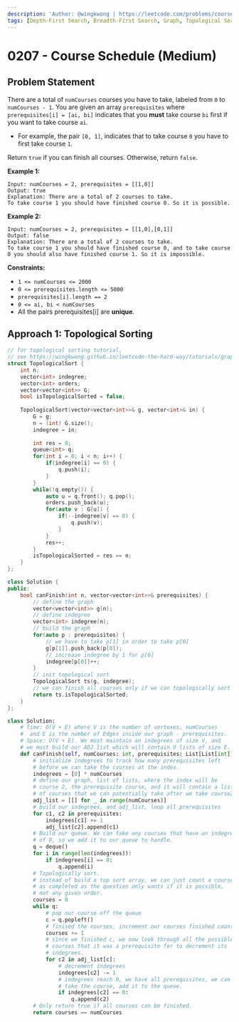 ```yaml
---
description: 'Author: @wingkwong | https://leetcode.com/problems/course-schedule/'
tags: [Depth-First Search, Breadth-First Search, Graph, Topological Sort]
---
```


# 0207 - Course Schedule (Medium) 

## Problem Statement

There are a total of `numCourses` courses you have to take, labeled from `0` to `numCourses - 1`. You are given an array `prerequisites` where `prerequisites[i] = [ai, bi]` indicates that you **must** take course `bi` first if you want to take course `ai`.

- For example, the pair `[0, 1]`, indicates that to take course `0` you have to first take course `1`.

Return `true` if you can finish all courses. Otherwise, return `false`.

**Example 1:**

```
Input: numCourses = 2, prerequisites = [[1,0]]
Output: true
Explanation: There are a total of 2 courses to take. 
To take course 1 you should have finished course 0. So it is possible.
```

**Example 2:**

```
Input: numCourses = 2, prerequisites = [[1,0],[0,1]]
Output: false
Explanation: There are a total of 2 courses to take. 
To take course 1 you should have finished course 0, and to take course 0 you should also have finished course 1. So it is impossible.
```

**Constraints:**

- `1 <= numCourses <= 2000`
- `0 <= prerequisites.length <= 5000`
- `prerequisites[i].length == 2`
- `0 <= ai, bi < numCourses`
- All the pairs prerequisites[i] are **unique**.

## Approach 1: Topological Sorting

<Tabs>
<TabItem value="cpp" label="C++">
<SolutionAuthor name="@wingkwong"/>

```cpp
// for topological sorting tutorial,
// see https://wingkwong.github.io/leetcode-the-hard-way/tutorials/graph-theory/topological-sorting
struct TopologicalSort {
    int n;
    vector<int> indegree;
    vector<int> orders;
    vector<vector<int>> G;
    bool isTopologicalSorted = false;
    
    TopologicalSort(vector<vector<int>>& g, vector<int>& in) {
        G = g;
        n = (int) G.size();
        indegree = in;
        
        int res = 0;
        queue<int> q;
        for(int i = 0; i < n; i++) {
            if(indegree[i] == 0) {
                q.push(i);
            }
        }
        while(!q.empty()) {
            auto u = q.front(); q.pop();
            orders.push_back(u);
            for(auto v : G[u]) {
                if(--indegree[v] == 0) {
                    q.push(v);
                }
            }
            res++;
        }
        isTopologicalSorted = res == n;
    }
};

class Solution {
public:
    bool canFinish(int n, vector<vector<int>>& prerequisites) {
        // define the graph
        vector<vector<int>> g(n);
        // define indegree
        vector<int> indegree(n);
        // build the graph
        for(auto p : prerequisites) {
            // we have to take p[1] in order to take p[0]
            g[p[1]].push_back(p[0]);
            // increase indegree by 1 for p[0]
            indegree[p[0]]++;
        }
        // init topological sort
        TopologicalSort ts(g, indegree);
        // we can finish all courses only if we can topologically sort
        return ts.isTopologicalSorted;
    }
};
```

</TabItem>

<TabItem value="python" label="Python">
<SolutionAuthor name="@ColeB2"/>

```py
class Solution:
    # Time: O(V + E) where V is the number of vertexes, numCourses
    #  and E is the number of Edges inside our graph - prerequisites.
    # Space: O(V + E). We must maintain an indegrees of size V, and
    # we must build our ADJ list which will contain V lists of size E.
    def canFinish(self, numCourses: int, prerequisites: List[List[int]]) -> bool:
        # initialize indegrees to track how many prerequisites left
        # before we can take the courses at the index.
        indegrees = [0] * numCourses
        # define our graph, list of lists, where the index will be
        # course 2, the prerequisite course, and it will contain a list
        # of courses that we can potentially take after we take course2.
        adj_list = [[] for _ in range(numCourses)]
        # build our indegrees, and adj_list, loop all prerequisites
        for c1, c2 in prerequisites:
            indegrees[c1] += 1
            adj_list[c2].append(c1)
        # Build our queue. We can take any courses that have an indegree
        # of 0, so we add it to our queue to handle.
        q = deque()
        for i in range(len(indegrees)):
            if indegrees[i] == 0:
                q.append(i)
        # Topologically sort.
        # instead of build a top sort array, we can just count a course
        # as completed as the question only wants if it is possible,
        # not any given order.
        courses = 0
        while q:
            # pop our course off the queue
            c = q.popleft()
            # finised the courses, increment our courses finished counter
            courses += 1
            # since we finished c, we now look through all the possible
            # courses that it was a prerequisite for to decrement its
            # indegrees.
            for c2 in adj_list[c]:
                # decrement indegrees
                indegrees[c2] -= 1
                # indegrees reach 0, we have all prerequisites, we can
                # take the course, add it to the queue.
                if indegrees[c2] == 0:
                    q.append(c2)
        # Only return true if all courses can be finished.
        return courses == numCourses
```

</TabItem>
</Tabs>
